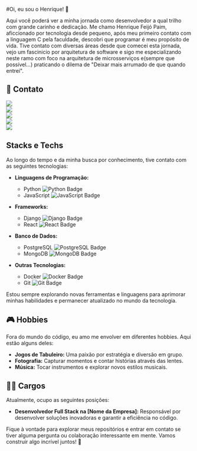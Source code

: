 
#Oi, eu sou o Henrique! 👋

Aqui você poderá ver a minha jornada como desenvolvedor a qual trilho com grande carinho e dedicação.
Me chamo Henrique Feijó Paim, aficcionado por tecnologia desde pequeno, após meu primeiro contato com a linguagem C pela faculdade, descobri que programar é meu propósito de vida.
Tive contato com diversas áreas desde que comecei esta jornada, vejo um fascinicio por arquitetura de software e sigo me especializando neste ramo com foco na arquitetura de microsserviços e(sempre que possível...) praticando o dilema de "Deixar mais arrumado de que quando entrei".
## 📧 Contato
<a href="https:www.linkedin.com/in/thementathenrik" target="_blank"><img loading="lazy" src="https://img.shields.io/badge/-LinkedIn-%230077B5?style=for-the-badge&logo=linkedin&logoColor=white" target="_blank"></a>   
<a href="mailto:henrique.paim01@edu.pucrs.br" target="_blank"><img loading="lazy" src="https://img.shields.io/badge/-Outlook-%230077B5?style=for-the-badge&logo=microsoft-outlook&logoColor=white" target="_blank"></a>   
<a href="https://discord.gg/the_mentat_henrique" target="_blank"><img loading="lazy" src="https://img.shields.io/badge/-Discord-%237289DA?style=for-the-badge&logo=discord&logoColor=white" target="_blank"></a>   
<a href="https://wa.me/551234567890" target="_blank"><img loading="lazy" src="https://img.shields.io/badge/WhatsApp-Chat-brightgreen?style=for-the-badge&logo=whatsapp&logoColor=white"></a>   
<a href="https://wa.me/551234567890" target="_blank"><img loading="lazy" src="[https://img.shields.io/badge/WhatsApp-Chat-brightgreen?style=for-the-badge&logo=whatsapp&logoColor=white](https://camo.githubusercontent.com/bce5c9b25447afefd9c8dc63febce5936fbff659beee51466a130b41a2821a9b/68747470733a2f2f696d672e736869656c64732e696f2f62616467652f446f636b65722d3243413545303f7374796c653d666f722d7468652d6261646765266c6f676f3d646f636b6572266c6f676f436f6c6f723d7768697465)"></a>   


## Stacks e Techs
Ao longo do tempo e da minha busca por conhecimento, tive contato com as seguintes tecnologias:

- **Linguagens de Programação:** 
  - Python ![Python Badge](https://img.shields.io/badge/Python-🥯-blue)
  - JavaScript ![JavaScript Badge](https://img.shields.io/badge/JavaScript-🥯-yellow)

- **Frameworks:** 
  - Django ![Django Badge](https://img.shields.io/badge/Django-🥯-green)
  - React ![React Badge](https://img.shields.io/badge/React-🥯-blue)

- **Banco de Dados:** 
  - PostgreSQL ![PostgreSQL Badge](https://img.shields.io/badge/PostgreSQL-🥯-blue)
  - MongoDB ![MongoDB Badge](https://img.shields.io/badge/MongoDB-🥯-green)

- **Outras Tecnologias:** 
  - Docker ![Docker Badge](https://img.shields.io/badge/Docker-🥯-blue)
  - Git ![Git Badge](https://img.shields.io/badge/Git-🥯-red)

Estou sempre explorando novas ferramentas e linguagens para aprimorar minhas habilidades e permanecer atualizado no mundo da tecnologia.

## 🎮 Hobbies
Fora do mundo do código, eu amo me envolver em diferentes hobbies. Aqui estão alguns deles:

- **Jogos de Tabuleiro:** Uma paixão por estratégia e diversão em grupo.
- **Fotografia:** Capturar momentos e contar histórias através das lentes.
- **Música:** Tocar instrumentos e explorar novos estilos musicais.

## 👨‍💻 Cargos
Atualmente, ocupo as seguintes posições:

- **Desenvolvedor Full Stack na [Nome da Empresa]:** Responsável por desenvolver soluções inovadoras e garantir a eficiência no código.

Fique à vontade para explorar meus repositórios e entrar em contato se tiver alguma pergunta ou colaboração interessante em mente. Vamos construir algo incrível juntos! 🚀
